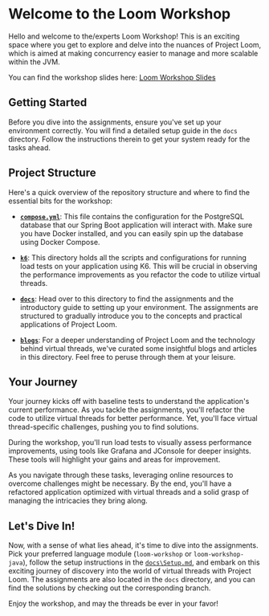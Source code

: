 # Welcome to the Loom Workshop

Hello and welcome to the/experts Loom Workshop! This is an exciting space where you get to explore and delve into the nuances of Project Loom, which is aimed at making concurrency easier to manage and more scalable within the JVM.

You can find the workshop slides here: [Loom Workshop Slides](https://docs.google.com/presentation/d/1eOhtAWSeEudRnlO17vXWq3k5dN9qan4YOtDBdWaD1W0/edit?usp=sharing)


## Getting Started

Before you dive into the assignments, ensure you've set up your environment correctly. You will find a detailed setup guide in the `docs` directory. Follow the instructions therein to get your system ready for the tasks ahead.

## Project Structure

Here's a quick overview of the repository structure and where to find the essential bits for the workshop:

- [**`compose.yml`**](./compose.yaml): This file contains the configuration for the PostgreSQL database that our Spring Boot application will interact with. Make sure you have Docker installed, and you can easily spin up the database using Docker Compose.

- [**`k6`**](./k6): This directory holds all the scripts and configurations for running load tests on your application using K6. This will be crucial in observing the performance improvements as you refactor the code to utilize virtual threads.

- [**`docs`**](./docs): Head over to this directory to find the assignments and the introductory guide to setting up your environment. The assignments are structured to gradually introduce you to the concepts and practical applications of Project Loom.

- [**`blogs`**](./blogs): For a deeper understanding of Project Loom and the technology behind virtual threads, we've curated some insightful blogs and articles in this directory. Feel free to peruse through them at your leisure.

## Your Journey

Your journey kicks off with baseline tests to understand the application's current performance. As you tackle the assignments, you'll refactor the code to utilize virtual threads for better performance. Yet, you'll face virtual thread-specific challenges, pushing you to find solutions.

During the workshop, you'll run load tests to visually assess performance improvements, using tools like Grafana and JConsole for deeper insights. These tools will highlight your gains and areas for improvement.

As you navigate through these tasks, leveraging online resources to overcome challenges might be necessary. By the end, you'll have a refactored application optimized with virtual threads and a solid grasp of managing the intricacies they bring along.

## Let's Dive In!

Now, with a sense of what lies ahead, it's time to dive into the assignments. Pick your preferred language module (`loom-workshop` or `loom-workshop-java`), follow the setup instructions in the [`docs\Setup.md`](./docs/01%20-%20Setup.md), and embark on this exciting journey of discovery into the world of virtual threads with Project Loom. The assignments are also located in the `docs` directory, and you can find the solutions by checking out the corresponding branch.

Enjoy the workshop, and may the threads be ever in your favor!
